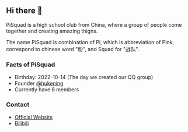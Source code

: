 ## Hi there 👋

PiSquad is a high school club from China, where a group of people come together and creating amazing thigns.

The name PiSquad is combination of Pi, which is abbreviation of Pink, correspond to chinese word "粉", and Squad for "战队".

### Facts of PiSquad
- Birthday: 2022-10-14 (The day we created our QQ group)
- Founder [@hukening](https://github.com/Tokyo469)
- Currently have 6 members

### Contact
- [Official Website](https://pisquadclub)
- [Bilibili](https://bilibili)


<!--

**Here are some ideas to get you started:**

🙋‍♀️ A short introduction - what is your organization all about?
🌈 Contribution guidelines - how can the community get involved?
👩‍💻 Useful resources - where can the community find your docs? Is there anything else the community should know?
🍿 Fun facts - what does your team eat for breakfast?
🧙 Remember, you can do mighty things with the power of [Markdown](https://docs.github.com/github/writing-on-github/getting-started-with-writing-and-formatting-on-github/basic-writing-and-formatting-syntax)
-->
